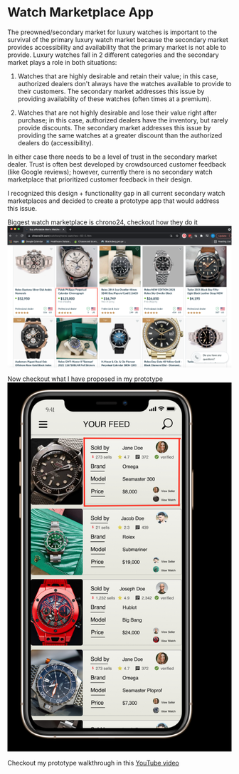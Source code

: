 # Watch Marketplace App

The preowned/secondary market for luxury watches is important to the survival of the primary luxury watch market because the secondary market provides accessibility and availability that the primary market is not able to provide. Luxury watches fall in 2 different categories and the secondary market plays a role in both situations:

1. Watches that are highly desirable and retain their value; in this case, authorized dealers don't always have the watches available to provide to their customers. The secondary market addresses this issue by providing availability of these watches (often times at a premium). 

2. Watches that are not highly desirable and lose their value right after purchase; in this case, authorized dealers have the inventory, but rarely provide discounts. The secondary market addresses this issue by providing the same watches at a greater discount than the authorized dealers do (accessibility). 

In either case there needs to be a level of trust in the secondary market dealer. Trust is often best developed by crowdsourced customer feedback (like Google reviews); however, currently there is no secondary watch marketplace that prioritized customer feedback in their design. 

I recognized this design + functionality gap in all current secondary watch marketplaces and decided to create a prototype app that would address this issue. 

Biggest watch marketplace is chrono24, checkout how they do it ![](images/chrono24%20screenshot.png)

Now checkout what I have proposed in my prototype ![](images/my%20app%20screenshot.png)


Checkout my prototype walkthrough in this [YouTube video](https://www.youtube.com/watch?v=TsOU75pqEHo)
